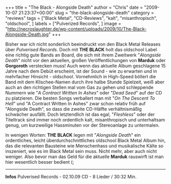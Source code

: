 +++
title = "The Black - Alongside Death"
author = "Chris"
date = "2009-10-07 21:23:37+00:00"
slug = "the-black-alongside-death"
category = "reviews"
tags = ["Black Metal", "CD-Reviews", "kalt", "misanthropisch", "oldschool", ]
labels = ["Pulverized Records", ]
image = "http://necroslaughter.de/wp-content/uploads/2009/10/The-Black-Alongside-Death.jpg"
+++

Bisher war ich nicht sonderlich beeindruckt von den Black Metal Releases über _Pulverised Records_. Doch mit **THE BLACK** holt das oldschool Label eine richtig gute Bands an Board, die sich mit ihrem Zweitwerk "_Alongside Death_" nicht vor den aktuellen, großen Veröffentlichungen von **Marduk** oder **Gorgoroth** verstecken muss!
Auch wenn das aktuelle Album geschlagene 15 Jahre nach dem Debüt erscheint, ist der Sound - wie zu erwarten und in mehrfacher Hinsicht - oldschool. Vornehmlich in High-Speed böllert die Band mit dem Klischee-Namen durch ihre halbe Stunde Spielzeit, weiß aber auch an den richtigen Stellen mal vom Gas zu gehen und schleppende Nummern wie "_A Contract Written In Ashes_" oder "_Dead Seed_" auf der CD zu platzieren. Die besten Songs verballert man mit "_On The Descent To Hell_" und "A Contract Written In Ashes" zwar schon relativ früh auf "Alongside Death", so dass die zweite CD-Hälfte verhältnismäßig schwächer ausfällt. Doch letztendlich ist das egal, "_Fleshless_" oder der Titeltrack sind immer noch ordentlich kalt, misanthropisch und unterhaltsam genug, um kurzweilige Hassminuten vor der Stereoanlage zu untermalen.

In wenigen Worten: **THE BLACK** legen mit "_Alongside Death_" ein ordentliches, leicht überdurchschnittliches oldschool Black Metal Album hin, das die relevanten Bausteine wie Menschenhass und musikalische Kälte so inszeniert, wie es im Black Metal sein muss. Nicht mehr, aber auch nicht weniger. Also bevor man das Geld für die aktuelle **Marduk** rauswirft ist man hier wesentlich besser bedient (;





---
**Infos**
Pulverised Records - 02.10.09
CD - 8 Lieder / 30:32 Min.
